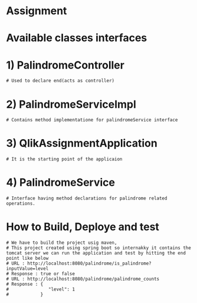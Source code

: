 # Assignment
# Available classes interfaces
# 1) PalindromeController
    # Used to declare end(acts as controller)
# 2) PalindromeServiceImpl
    # Contains method implementatione for palindromeService interface
# 3) QlikAssignmentApplication
    # It is the starting point of the applicaion
# 4) PalindromeService
    # Interface having method declarations for palindrome related operations.
# How to Build, Deploye and test
    # We have to build the project usig maven,
    # This project created using spring boot so internakky it contains the tomcat server we can run the application and test by hitting the end point like below
    # URL : http://localhost:8080/palindrome/is_palindrome?inputValue=level
    # Response : true or false
    # URL : http://localhost:8080/palindrome/palindrome_counts
    # Response : {
    #               "level": 1
    #            }
